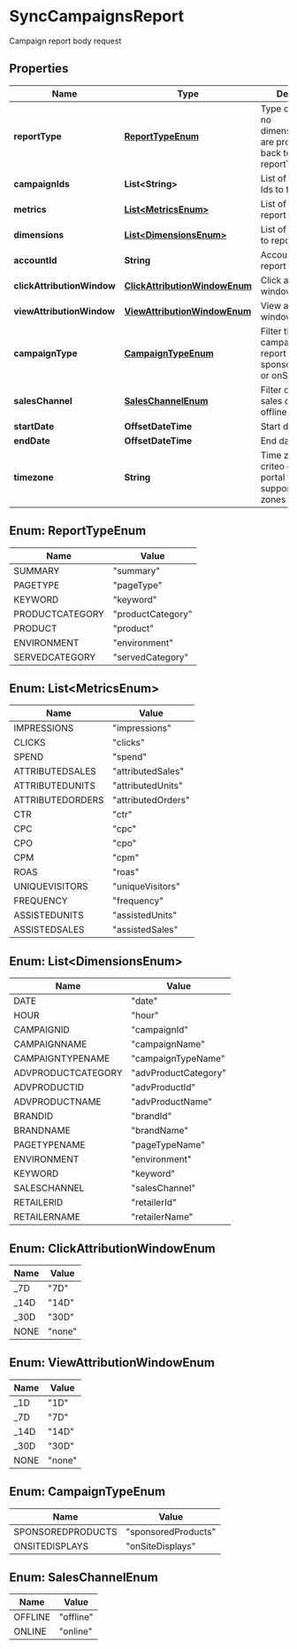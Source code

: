 

# SyncCampaignsReport

Campaign report body request

## Properties

| Name | Type | Description | Notes |
|------------ | ------------- | ------------- | -------------|
|**reportType** | [**ReportTypeEnum**](#ReportTypeEnum) | Type of report, if no dimensions/metrics are provided, falls back to summary reportType |  [optional] |
|**campaignIds** | **List&lt;String&gt;** | List of campaign Ids to filter |  [optional] |
|**metrics** | [**List&lt;MetricsEnum&gt;**](#List&lt;MetricsEnum&gt;) | List of Metrics to report on |  [optional] |
|**dimensions** | [**List&lt;DimensionsEnum&gt;**](#List&lt;DimensionsEnum&gt;) | List of dimensions to report on |  [optional] |
|**accountId** | **String** | Account id to report on |  |
|**clickAttributionWindow** | [**ClickAttributionWindowEnum**](#ClickAttributionWindowEnum) | Click attribution window |  [optional] |
|**viewAttributionWindow** | [**ViewAttributionWindowEnum**](#ViewAttributionWindowEnum) | View attribution window |  [optional] |
|**campaignType** | [**CampaignTypeEnum**](#CampaignTypeEnum) | Filter the type of campaigns to report on: sponsoredProducts or onSiteDisplays |  [optional] |
|**salesChannel** | [**SalesChannelEnum**](#SalesChannelEnum) | Filter on specific sales channel: offline or online |  [optional] |
|**startDate** | **OffsetDateTime** | Start date |  |
|**endDate** | **OffsetDateTime** | End date |  |
|**timezone** | **String** | Time zone : see criteo developer portal for supported time zones |  [optional] |



## Enum: ReportTypeEnum

| Name | Value |
|---- | -----|
| SUMMARY | &quot;summary&quot; |
| PAGETYPE | &quot;pageType&quot; |
| KEYWORD | &quot;keyword&quot; |
| PRODUCTCATEGORY | &quot;productCategory&quot; |
| PRODUCT | &quot;product&quot; |
| ENVIRONMENT | &quot;environment&quot; |
| SERVEDCATEGORY | &quot;servedCategory&quot; |



## Enum: List&lt;MetricsEnum&gt;

| Name | Value |
|---- | -----|
| IMPRESSIONS | &quot;impressions&quot; |
| CLICKS | &quot;clicks&quot; |
| SPEND | &quot;spend&quot; |
| ATTRIBUTEDSALES | &quot;attributedSales&quot; |
| ATTRIBUTEDUNITS | &quot;attributedUnits&quot; |
| ATTRIBUTEDORDERS | &quot;attributedOrders&quot; |
| CTR | &quot;ctr&quot; |
| CPC | &quot;cpc&quot; |
| CPO | &quot;cpo&quot; |
| CPM | &quot;cpm&quot; |
| ROAS | &quot;roas&quot; |
| UNIQUEVISITORS | &quot;uniqueVisitors&quot; |
| FREQUENCY | &quot;frequency&quot; |
| ASSISTEDUNITS | &quot;assistedUnits&quot; |
| ASSISTEDSALES | &quot;assistedSales&quot; |



## Enum: List&lt;DimensionsEnum&gt;

| Name | Value |
|---- | -----|
| DATE | &quot;date&quot; |
| HOUR | &quot;hour&quot; |
| CAMPAIGNID | &quot;campaignId&quot; |
| CAMPAIGNNAME | &quot;campaignName&quot; |
| CAMPAIGNTYPENAME | &quot;campaignTypeName&quot; |
| ADVPRODUCTCATEGORY | &quot;advProductCategory&quot; |
| ADVPRODUCTID | &quot;advProductId&quot; |
| ADVPRODUCTNAME | &quot;advProductName&quot; |
| BRANDID | &quot;brandId&quot; |
| BRANDNAME | &quot;brandName&quot; |
| PAGETYPENAME | &quot;pageTypeName&quot; |
| ENVIRONMENT | &quot;environment&quot; |
| KEYWORD | &quot;keyword&quot; |
| SALESCHANNEL | &quot;salesChannel&quot; |
| RETAILERID | &quot;retailerId&quot; |
| RETAILERNAME | &quot;retailerName&quot; |



## Enum: ClickAttributionWindowEnum

| Name | Value |
|---- | -----|
| _7D | &quot;7D&quot; |
| _14D | &quot;14D&quot; |
| _30D | &quot;30D&quot; |
| NONE | &quot;none&quot; |



## Enum: ViewAttributionWindowEnum

| Name | Value |
|---- | -----|
| _1D | &quot;1D&quot; |
| _7D | &quot;7D&quot; |
| _14D | &quot;14D&quot; |
| _30D | &quot;30D&quot; |
| NONE | &quot;none&quot; |



## Enum: CampaignTypeEnum

| Name | Value |
|---- | -----|
| SPONSOREDPRODUCTS | &quot;sponsoredProducts&quot; |
| ONSITEDISPLAYS | &quot;onSiteDisplays&quot; |



## Enum: SalesChannelEnum

| Name | Value |
|---- | -----|
| OFFLINE | &quot;offline&quot; |
| ONLINE | &quot;online&quot; |




